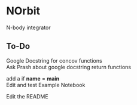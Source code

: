 # NOrbit
N-body integrator

## To-Do
Google Docstring for concov functions \
Ask Prash about google docstring return functions 

add a if __name__ = __main__ \
Edit and test Example Notebook

Edit the README
